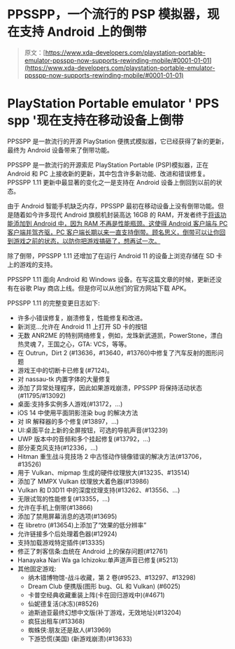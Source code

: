 # PPSSPP，一个流行的 PSP 模拟器，现在支持 Android 上的倒带

> 原文：[https://www.xda-developers.com/playstation-portable-emulator-ppsspp-now-supports-rewinding-mobile/#0001-01-01](https://www.xda-developers.com/playstation-portable-emulator-ppsspp-now-supports-rewinding-mobile/#0001-01-01)

# PlayStation Portable emulator ' PPS spp '现在支持在移动设备上倒带

PPSSPP 是一款流行的开源 PlayStation 便携式模拟器，它已经获得了新的更新，最终为 Android 设备带来了倒带功能。

PPSSPP 是一款流行的开源索尼 PlayStation Portable (PSP)模拟器，正在 Android 和 PC 上接收新的更新，其中包含许多新功能、改进和错误修复。PPSSPP 1.11 更新中最显著的变化之一是支持在 Android 设备上倒回到以前的状态。

由于 Android 智能手机缺乏内存，PPSSPP 最初在移动设备上没有倒带功能。但是随着如今许多现代 Android 旗舰机封装高达 16GB 的 RAM，开发者终于[将该功能添加到 Android 中，因为 RAM 不再是性能瓶颈。这使得 Android 客户端与 PC 客户端并驾齐驱，PC 客户端长期以来一直支持倒带。顾名思义，倒带可以让你回到游戏之前的状态，以防你把游戏搞砸了，想再试一次。](https://github.com/hrydgard/ppsspp/pull/13866)

除了倒带，PPSSPP 1.11 还增加了在运行 Android 11 的设备上浏览存储在 SD 卡上的游戏的支持。

PPSSPP 1.11 面向 Android 和 Windows 设备。在写这篇文章的时候，更新还没有在谷歌 Play 商店上线。但是你可以从他们的官方网站下载 APK。

PPSSPP 1.11 的完整变更日志如下:

*   许多小错误修复，崩溃修复，性能修复和改进。
*   新浏览...允许在 Android 11 上打开 SD 卡的按钮
*   无数 ANR2ME 的特别网络修复，例如，龙珠新武道凯，PowerStone，漂白热灵魂 7，王国之心，GTA: VCS，等等。
*   在 Outrun，Dirt 2 (#13636，#13640，#13760)中修复了汽车反射的图形问题
*   游戏王中的切断卡已修复(#7124)。
*   对 nassau-tk 内置字体的大量修复
*   添加了异常处理程序，因此如果游戏崩溃，PPSSPP 将保持活动状态(#11795/#13092)
*   桌面:支持多实例多人游戏(#13172，...)
*   iOS 14 中使用平面阴影渲染 bug 的解决方法
*   对 IR 解释器的多个修复(#13897，...)
*   UI:桌面平台上新的全屏按钮，可选的导航声音(#13239)
*   UWP 版本中的音频和多个挂起修复(#13792，...)
*   部分麦克风支持(#12336，...)
*   Hitman 重生战斗竞技场 2 中古怪动作镜像错误的解决方法(#13706，#13526)
*   用于 Vulkan、mipmap 生成的硬件纹理放大(#13235、#13514)
*   添加了 MMPX Vulkan 纹理放大着色器(#13986)
*   Vulkan 和 D3D11 中的深度纹理支持(#13262、#13556、...)
*   无限试驾的性能修复(#13355，...)
*   允许在手机上倒带(#13866)
*   添加了禁用屏幕消息的选项(#13695)
*   在 libretro (#13654)上添加了“效果的低分辨率”
*   允许链接多个后处理着色器(#12924)
*   支持加载游戏特定插件(#13335)
*   修正了刺客信条:血统在 Android 上的保存问题(#12761)
*   Hanayaka Nari Wa ga Ichizoku:单声道声音已修复(#5213)
*   其他固定游戏:
    *   纳木错博物馆-战斗收藏，第 2 卷(#9523、#13297、#13298)
    *   Dream Club 便携版(图形 bug、GL 和 Vulkan) (#6025)
    *   卡普空经典收藏重装上阵(卡在回归游戏中)(#4671)
    *   仙妮德复活(冰冻)(#8526)
    *   迪斯迪亚最终幻想中文版(补丁游戏，无效地址)(#13204)
    *   疯狂出租车(#13368)
    *   蜘蛛侠:朋友还是敌人(#13969)
    *   下游恐慌(美国) (新游戏崩溃)(#13633)
